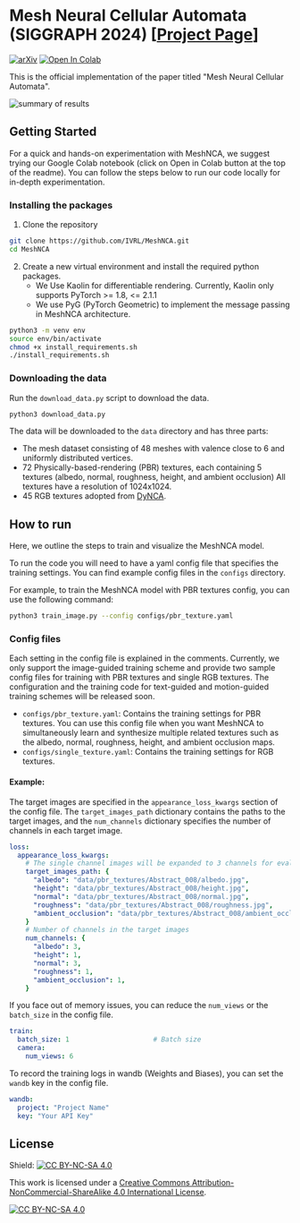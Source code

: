 # Mesh Neural Cellular Automata (SIGGRAPH 2024) [[Project Page](https://meshnca.github.io/)]

[![arXiv](https://img.shields.io/badge/arXiv-2108.00946-b31b1b.svg)](https://arxiv.org/abs/2311.02820)
[![Open In Colab](https://colab.research.google.com/assets/colab-badge.svg)](https://colab.research.google.com/github/IVRL/MeshNCA/blob/main/notebooks/colab.ipynb)

This is the official implementation of the paper titled "Mesh Neural Cellular Automata".

![summary of results](data/teaser.gif)

## Getting Started

For a quick and hands-on experimentation with MeshNCA, we suggest trying our Google Colab notebook (click on Open in
Colab button at the top of the readme).
You can follow the steps below to run our code locally for in-depth experimentation.

### Installing the packages

1. Clone the repository

```bash
git clone https://github.com/IVRL/MeshNCA.git
cd MeshNCA
```

2. Create a new virtual environment and install the required python packages.
    * We Use Kaolin for differentiable rendering. Currently, Kaolin only supports PyTorch >= 1.8, <= 2.1.1
    * We use PyG (PyTorch Geometric) to implement the message passing in MeshNCA architecture.

```bash
python3 -m venv env
source env/bin/activate
chmod +x install_requirements.sh
./install_requirements.sh
```

### Downloading the data

Run the `download_data.py` script to download the data.

```bash
python3 download_data.py
```

The data will be downloaded to the `data` directory and has three parts:

* The mesh dataset consisting of 48 meshes with valence close to 6 and uniformly distributed vertices.
* 72 Physically-based-rendering (PBR) textures, each containing 5 textures (albedo, normal, roughness, height, and
  ambient occlusion) All textures have a resolution of 1024x1024.
* 45 RGB textures adopted from [DyNCA](https://dynca.github.io/).

## How to run

Here, we outline the steps to train and visualize the MeshNCA model.

To run the code you will need to have a yaml config file that specifies the training settings.
You can find example config files in the `configs` directory.

For example, to train the MeshNCA model with PBR textures config, you can use the following command:

```bash
python3 train_image.py --config configs/pbr_texture.yaml
```

### Config files

Each setting in the config file is explained in the comments.
Currently, we only support the image-guided training scheme and provide two sample config files for training with PBR
textures and single RGB textures.
The configuration and the training code for text-guided and motion-guided training schemes will be released soon.

* `configs/pbr_texture.yaml`: Contains the training settings for PBR textures.
  You can use this config file when you want MeshNCA to simultaneously learn and synthesize multiple related textures
  such as the albedo, normal, roughness, height, and ambient occlusion maps.
* `configs/single_texture.yaml`: Contains the training settings for RGB textures.

#### Example:

The target images are specified in the `appearance_loss_kwargs` section of the config file.
The `target_images_path` dictionary contains the paths to the target images,
and the `num_channels` dictionary specifies the number of channels in each target image.

```yaml
loss:
  appearance_loss_kwargs:
    # The single channel images will be expanded to 3 channels for evaluating the VGG-based style loss
    target_images_path: {
      "albedo": "data/pbr_textures/Abstract_008/albedo.jpg",
      "height": "data/pbr_textures/Abstract_008/height.jpg",
      "normal": "data/pbr_textures/Abstract_008/normal.jpg",
      "roughness": "data/pbr_textures/Abstract_008/roughness.jpg",
      "ambient_occlusion": "data/pbr_textures/Abstract_008/ambient_occlusion.jpg",
    }
    # Number of channels in the target images
    num_channels: {
      "albedo": 3,
      "height": 1,
      "normal": 3,
      "roughness": 1,
      "ambient_occlusion": 1,
    }
```

If you face out of memory issues, you can reduce the `num_views` or the `batch_size` in the config file.

```yaml
train:
  batch_size: 1                     # Batch size
  camera:
    num_views: 6  
```

To record the training logs in wandb (Weights and Biases), you can set the `wandb` key in the config file.
```yaml
wandb:
  project: "Project Name"
  key: "Your API Key"
```

## License

Shield: [![CC BY-NC-SA 4.0][cc-by-nc-sa-shield]][cc-by-nc-sa]

This work is licensed under a
[Creative Commons Attribution-NonCommercial-ShareAlike 4.0 International License][cc-by-nc-sa].

[![CC BY-NC-SA 4.0][cc-by-nc-sa-image]][cc-by-nc-sa]

[cc-by-nc-sa]: http://creativecommons.org/licenses/by-nc-sa/4.0/

[cc-by-nc-sa-image]: https://licensebuttons.net/l/by-nc-sa/4.0/88x31.png

[cc-by-nc-sa-shield]: https://img.shields.io/badge/License-CC%20BY--NC--SA%204.0-lightgrey.svg
